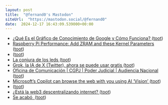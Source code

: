 ```yaml
---
layout: post
title:  "@fernand0's Mastodon"
siteUrl:  "https://mastodon.social/@fernand0"
date:  2024-12-17 16:43:09.539000+00:00
---
```

*  [¿Qué Es el Gráfico de Conocimiento de Google y Cómo Funciona? ](https://es.semrush.com/blog/knowledge-graph-que-es-como-afecta-seo) ([toot](https://mastodon.social/@fernand0/113669163551059226))
*  [Raspberry Pi Performance: Add ZRAM and these Kernel Parameters ](https://linuxblog.io/raspberry-pi-performance-add-zram-kernel-parameter) ([toot](https://mastodon.social/@fernand0/113668926217719405))
*  [ ](https://mastodon.social/@idar) ([toot](https://mastodon.social/@fernand0/113668260001128842))
*  [La conjura de los leds ](https://cadenaser.com/nacional/2024/12/09/la-conjura-de-los-leds-cadena-ser) ([toot](https://mastodon.social/@fernand0/113668250525077288))
*  [Grok, la IA de X (Twitter), ahora se puede usar gratis ](https://blog.elhacker.net/2024/12/grok-la-ia-de-x-twitter-ahora-se-puede-usar-gratis-via-web.htm) ([toot](https://mastodon.social/@fernand0/113667866267547918))
*  [Oficina de Comunicación \| CGPJ \| Poder Judicial \| Audiencia Nacional ](https://www.poderjudicial.es/portal/site/cgpj/menuitem.65d2c4456b6ddb628e635fc1dc432ea0/?vgnextchannel=734ff2175f35c210VgnVCM100000cb34e20aRCR) ([toot](https://mastodon.social/@fernand0/113667689047004711))
*  [Microsoft’s Copilot can browse the web with you using AI ‘Vision’ ](https://www.theverge.com/2024/12/5/24313888/microsoft-copilot-vision-testing-website) ([toot](https://mastodon.social/@fernand0/113667409454220307))
*  [ ](https://www.euractiv.com/section/politics/news/portuguese-mayors-urge-spain-to-press-ahead-with-high-speed-rail-works/) ([toot](https://mastodon.social/@fernand0/113666515023270423))
*  [¿Está la web3 descentralizando internet? ](https://www.newtral.es/internet-descentralizada-web3/20220119) ([toot](https://mastodon.social/@fernand0/113665895544500418))
*  [Se acabó  ](https://avecesunafoto.wordpress.com/2024/12/16/se-acabo) ([toot](https://mastodon.social/@fernand0/113663944420876641))

